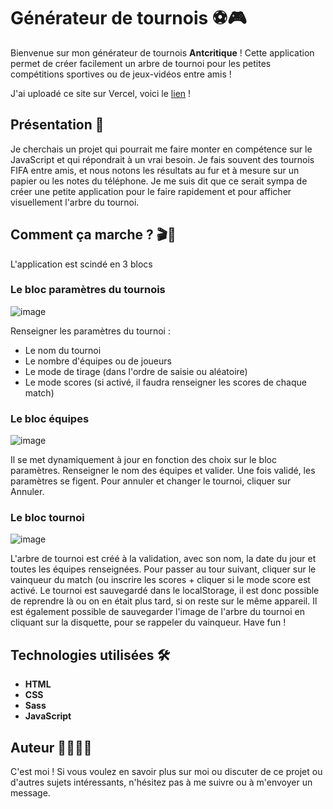 # Générateur de tournois ⚽🎮

Bienvenue sur mon générateur de tournois **Antcritique** ! Cette application permet de créer facilement un arbre de tournoi pour les petites compétitions sportives ou de jeux-vidéos entre amis !

J'ai uploadé ce site sur Vercel, voici le [lien](https://tournois-generateur.vercel.app/) ! 

## Présentation 🌟

Je cherchais un projet qui pourrait me faire monter en compétence sur le JavaScript et qui répondrait à un vrai besoin. Je fais souvent des tournois FIFA entre amis, et nous notons les résultats au fur et à mesure sur un papier ou les notes du téléphone. Je me suis dit que ce serait sympa de créer une petite application pour le faire rapidement et pour afficher visuellement l'arbre du tournoi.

## Comment ça marche ? 🎬📖

L'application est scindé en 3 blocs

### Le bloc paramètres du tournois
![image](https://github.com/AntoineGrb/tournois-generateur/assets/119600392/46fa90fb-fe1a-4c54-9c4e-f42b9818f18a)

Renseigner les paramètres du tournoi :
- Le nom du tournoi
- Le nombre d'équipes ou de joueurs
- Le mode de tirage (dans l'ordre de saisie ou aléatoire)
- Le mode scores (si activé, il faudra renseigner les scores de chaque match)

### Le bloc équipes
![image](https://github.com/AntoineGrb/tournois-generateur/assets/119600392/a3f50f97-ea1c-4227-acfd-234112a141e1)


Il se met dynamiquement à jour en fonction des choix sur le bloc paramètres. Renseigner le nom des équipes et valider.
Une fois validé, les paramètres se figent. Pour annuler et changer le tournoi, cliquer sur Annuler.

### Le bloc tournoi
![image](https://github.com/AntoineGrb/tournois-generateur/assets/119600392/8eaa6a31-d32d-4527-ab14-090a5f6e881b)

L'arbre de tournoi est créé à la validation, avec son nom, la date du jour et toutes les équipes renseignées. 
Pour passer au tour suivant, cliquer sur le vainqueur du match (ou inscrire les scores + cliquer si le mode score est activé.
Le tournoi est sauvegardé dans le localStorage, il est donc possible de reprendre là ou on en était plus tard, si on reste sur le même appareil.
Il est également possible de sauvegarder l'image de l'arbre du tournoi en cliquant sur la disquette, pour se rappeler du vainqueur. 
Have fun !

## Technologies utilisées 🛠️

- **HTML**
- **CSS**
- **Sass**
- **JavaScript**

## Auteur 👩‍💻👨‍💻

C'est moi ! Si vous voulez en savoir plus sur moi ou discuter de ce projet ou d'autres sujets intéressants, n'hésitez pas à me suivre ou à m'envoyer un message.
